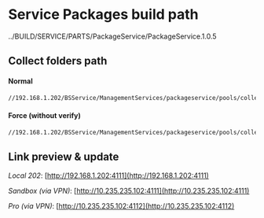 # Service Packages build path

../BUILD/SERVICE/PARTS/PackageService/PackageService.1.0.5

## Collect folders path

#### Normal

```sh
//192.168.1.202/BSService/ManagementServices/packageservice/pools/collect/[service/web]
```

#### Force (without verify)

```sh
//192.168.1.202/BSService/ManagementServices/packageservice/pools/collect-force/[service/web]
```

## Link preview & update

*Local 202*: [http://192.168.1.202:4111](http://192.168.1.202:4111) 

*Sandbox (via VPN)*: [http://10.235.235.102:4111](http://10.235.235.102:4111)

*Pro (via VPN)*: [http://10.235.235.102:4112](http://10.235.235.102:4112)

